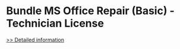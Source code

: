 # Bundle MS Office Repair (Basic) - Technician License
[>> Detailed information](https://secure.element5.com/esales/product.html?productid=300336788&affiliateid=200057808)